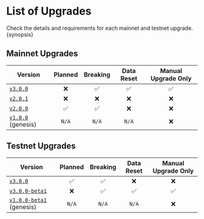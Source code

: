 <!--
order: 4
-->

# List of Upgrades

Check the details and requirements for each mainnet and testnet upgrade. {synopsis}

## Mainnet Upgrades

| Version                                                                    | Planned | Breaking | Data Reset | Manual Upgrade Only |
| -------------------------------------------------------------------------- | :-----: | :------: | :--------: | :-----------------: |
| [`v3.0.0`](https://github.com/kshlsa/fortress/releases/tag/v3.0.0-beta1)     |   ❌    |    ✅    |     ✅     |         ✅          |
| [`v2.0.1`](https://github.com/kshlsa/fortress/releases/tag/v2.0.1)           |   ❌    |    ❌    |     ❌     |         ❌          |
| [`v2.0.0`](https://github.com/kshlsa/fortress/releases/tag/v2.0.0)           |   ✅    |    ✅    |     ❌     |         ❌          |
| [`v1.0.0`](https://github.com/kshlsa/fortress/releases/tag/v1.0.0) (genesis) |  `N/A`  |  `N/A`   |   `N/A`    |         ❌          |

## Testnet Upgrades

| Version                                                                                | Planned | Breaking | Data Reset | Manual Upgrade Only |
| -------------------------------------------------------------------------------------- | :-----: | :------: | :--------: | :-----------------: |
| [`v3.0.0`](https://github.com/kshlsa/fortress/releases/tag/v3.0.0)                       |   ✅    |    ✅    |     ❌     |         ❌          |
| [`v3.0.0-beta1`](https://github.com/kshlsa/fortress/releases/tag/v3.0.0-beta1)           |   ❌    |    ✅    |     ✅     |         ✅          |
| [`v1.0.0-beta1`](https://github.com/kshlsa/fortress/releases/tag/v1.0.0-beta1) (genesis) |  `N/A`  |  `N/A`   |   `N/A`    |         ❌          |
